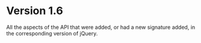 # Version 1.6
All the aspects of the API that were added, or had a new signature added, in the corresponding version of jQuery.